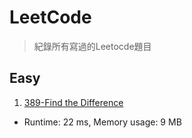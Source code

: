 # LeetCode
> 紀錄所有寫過的Leetocde題目

## Easy
1. [389-Find the Difference](https://leetcode.com/problems/find-the-difference/)
  - Runtime: 22 ms, Memory usage: 9 MB

